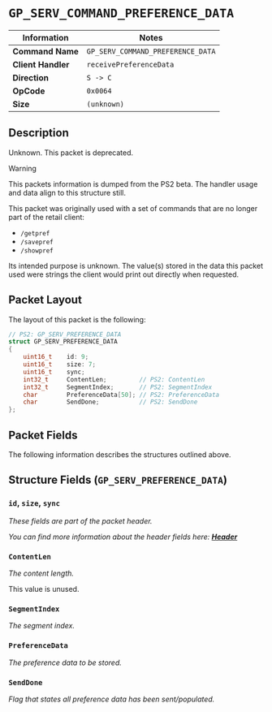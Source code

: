 # `GP_SERV_COMMAND_PREFERENCE_DATA`

| Information               | Notes |
|---                        |---    |
| **Command Name**          | `GP_SERV_COMMAND_PREFERENCE_DATA` |
| **Client Handler**        | `receivePreferenceData` |
| **Direction**             | `S -> C` |
| **OpCode**                | `0x0064` |
| **Size**                  | `(unknown)` |

## Description

Unknown. This packet is deprecated.

> [!WARNING]
> This packets information is dumped from the PS2 beta. The handler usage and data align to this structure still.

This packet was originally used with a set of commands that are no longer part of the retail client:

  - `/getpref`
  - `/savepref`
  - `/showpref`

Its intended purpose is unknown. The value(s) stored in the data this packet used were strings the client would print out directly when requested.

## Packet Layout

The layout of this packet is the following:

```cpp
// PS2: GP_SERV_PREFERENCE_DATA
struct GP_SERV_PREFERENCE_DATA
{
    uint16_t    id: 9;
    uint16_t    size: 7;
    uint16_t    sync;
    int32_t     ContentLen;         // PS2: ContentLen
    int32_t     SegmentIndex;       // PS2: SegmentIndex
    char        PreferenceData[50]; // PS2: PreferenceData
    char        SendDone;           // PS2: SendDone
};
```

## Packet Fields

The following information describes the structures outlined above.

## Structure Fields (`GP_SERV_PREFERENCE_DATA`)

### `id`, `size`, `sync`

_These fields are part of the packet header._

_You can find more information about the header fields here: [**Header**](/world/server/Header.md)_

### `ContentLen`

_The content length._

This value is unused.

### `SegmentIndex`

_The segment index._

### `PreferenceData`

_The preference data to be stored._

### `SendDone`

_Flag that states all preference data has been sent/populated._
